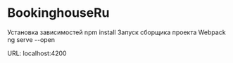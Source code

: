 # BookinghouseRu
Установка зависимостей
npm install
Запуск сборщика проекта Webpack 
ng serve --open

URL: localhost:4200
